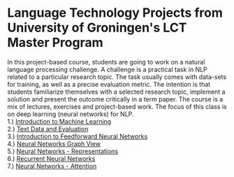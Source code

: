 # Language Technology Projects from University of Groningen's LCT Master Program
In this project-based course, students are going to work on a natural language processing challenge. A challenge is a practical task in NLP related to a particular research topic. The task usually comes with data-sets for training, as well as a precise evaluation metric. The intention is that students familiarize themselves with a selected research topic, implement a solution and present the outcome critically in a term paper. The course is a mix of lectures, exercises and project-based work. The focus of this class is on deep learning (neural networks) for NLP.\
1.) [Introduction to Machine Learning](https://github.com/tatkins20/masters-langtechproj-notebooks/blob/main/ltp-notebooks-201920-master/01_Intro_to_ML.ipynb)\
2.) [Text Data and Evaluation](https://github.com/tatkins20/masters-langtechproj-notebooks/blob/main/ltp-notebooks-201920-master/02_Text_Data_and_Evaluation.ipynb)\
3.) [Introduction to Feedforward Neural Networks](https://github.com/tatkins20/masters-langtechproj-notebooks/blob/main/ltp-notebooks-201920-master/03_Introduction_Feedforward_Neural_Network.ipynb)\
4.) [Neural Networks Graph View](https://github.com/tatkins20/masters-langtechproj-notebooks/blob/main/ltp-notebooks-201920-master/04_Neural_Networks_Graph_View.ipynb)\
5.) [Neural Networks - Representations](https://github.com/tatkins20/masters-langtechproj-notebooks/blob/main/ltp-notebooks-201920-master/05_Representations.ipynb)\
6.) [Recurrent Neural Networks](https://github.com/tatkins20/masters-langtechproj-notebooks/blob/main/ltp-notebooks-201920-master/06_RNN.ipynb)\
7.) [Neural Networks - Attention](https://github.com/tatkins20/masters-langtechproj-notebooks/blob/main/ltp-notebooks-201920-master/07_Attention.ipynb)
